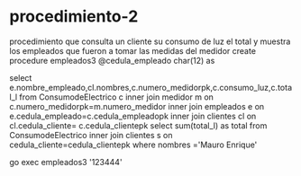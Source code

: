 # procedimiento-2
procedimiento que consulta un cliente su consumo de luz el total y muestra los empleados que fueron a tomar las medidas del medidor
create procedure empleados3
@cedula_empleado char(12)
as

select e.nombre_empleado,cl.nombres,c.numero_medidorpk,c.consumo_luz,c.total_l from ConsumodeElectrico c
	inner join medidor  m on c.numero_medidorpk=m.numero_medidor
	inner join empleados e on e.cedula_empleado=c.cedula_empleadopk inner join clientes cl on  cl.cedula_cliente= c.cedula_clientepk
select sum(total_l) as total from ConsumodeElectrico 
	inner join clientes s on cedula_cliente=cedula_clientepk
where nombres ='Mauro Enrique'

go
exec empleados3 '123444'
